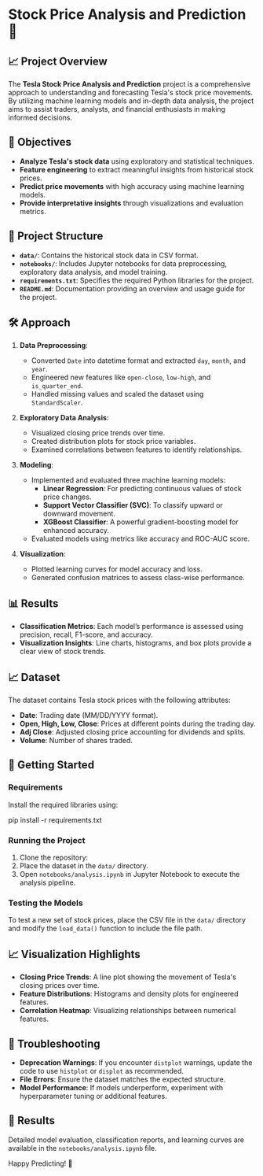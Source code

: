 # Stock Price Analysis and Prediction 🚀

## 📈 Project Overview  
The **Tesla Stock Price Analysis and Prediction** project is a comprehensive approach to understanding and forecasting Tesla's stock price movements. By utilizing machine learning models and in-depth data analysis, the project aims to assist traders, analysts, and financial enthusiasts in making informed decisions.  

## 🎯 Objectives  
- **Analyze Tesla's stock data** using exploratory and statistical techniques.  
- **Feature engineering** to extract meaningful insights from historical stock prices.  
- **Predict price movements** with high accuracy using machine learning models.  
- **Provide interpretative insights** through visualizations and evaluation metrics.  

## 📂 Project Structure  

- **`data/`**: Contains the historical stock data in CSV format.  
- **`notebooks/`**: Includes Jupyter notebooks for data preprocessing, exploratory data analysis, and model training.   
- **`requirements.txt`**: Specifies the required Python libraries for the project.  
- **`README.md`**: Documentation providing an overview and usage guide for the project.  

## 🛠️ Approach  

1. **Data Preprocessing**:  
   - Converted `Date` into datetime format and extracted `day`, `month`, and `year`.  
   - Engineered new features like `open-close`, `low-high`, and `is_quarter_end`.  
   - Handled missing values and scaled the dataset using `StandardScaler`.  

2. **Exploratory Data Analysis**:  
   - Visualized closing price trends over time.  
   - Created distribution plots for stock price variables.  
   - Examined correlations between features to identify relationships.  

3. **Modeling**:  
   - Implemented and evaluated three machine learning models:  
     - **Linear Regression**: For predicting continuous values of stock price changes.  
     - **Support Vector Classifier (SVC)**: To classify upward or downward movement.  
     - **XGBoost Classifier**: A powerful gradient-boosting model for enhanced accuracy.  
   - Evaluated models using metrics like accuracy and ROC-AUC score.  

4. **Visualization**:  
   - Plotted learning curves for model accuracy and loss.  
   - Generated confusion matrices to assess class-wise performance.  

## 📊 Results  

- **Classification Metrics**: Each model’s performance is assessed using precision, recall, F1-score, and accuracy.  
- **Visualization Insights**: Line charts, histograms, and box plots provide a clear view of stock trends.  

## 📈 Dataset  

The dataset contains Tesla stock prices with the following attributes:  
- **Date**: Trading date (MM/DD/YYYY format).  
- **Open, High, Low, Close**: Prices at different points during the trading day.  
- **Adj Close**: Adjusted closing price accounting for dividends and splits.  
- **Volume**: Number of shares traded.  

## 🚀 Getting Started  

### Requirements  
Install the required libraries using:  

pip install -r requirements.txt

### Running the Project  
1. Clone the repository:  
2. Place the dataset in the `data/` directory.  
3. Open `notebooks/analysis.ipynb` in Jupyter Notebook to execute the analysis pipeline.  

### Testing the Models  
To test a new set of stock prices, place the CSV file in the `data/` directory and modify the `load_data()` function to include the file path.  

## 📈 Visualization Highlights  

- **Closing Price Trends**: A line plot showing the movement of Tesla's closing prices over time.  
- **Feature Distributions**: Histograms and density plots for engineered features.  
- **Correlation Heatmap**: Visualizing relationships between numerical features.  

## 🤖 Troubleshooting  

- **Deprecation Warnings**: If you encounter `distplot` warnings, update the code to use `histplot` or `displot` as recommended.  
- **File Errors**: Ensure the dataset matches the expected structure.  
- **Model Performance**: If models underperform, experiment with hyperparameter tuning or additional features.  

## 📜 Results  

Detailed model evaluation, classification reports, and learning curves are available in the `notebooks/analysis.ipynb` file.  

Happy Predicting! 🚀  
